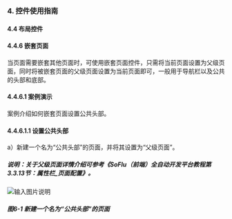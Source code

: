 ### 4. 控件使用指南

#### 4.4 布局控件

#### 4.4.6 嵌套页面

当页面需要嵌套其他页面时，可使用嵌套页面控件，只需将当前页面设置为父级页面，同时将被嵌套页面的父级页面设置为当前页面即可，一般用于导航栏以及公共的头部和底部。

#### 4.4.6.1 案例演示

案例介绍如何嵌套页面设置公共头部。

#### 4.4.6.1.1 设置公共头部

a）新建一个名为“公共头部”的页面，并将其设置为“父级页面”。

##### 说明：关于父级页面详情介绍可参考《SoFlu（前端）全自动开发平台教程第3.3.13节：属性栏_页面配置》。

![输入图片说明](../../../../images/%20SoFlu%EF%BC%88%E5%89%8D%E7%AB%AF%EF%BC%89%E5%85%A8%E8%87%AA%E5%8A%A8%E5%BC%80%E5%8F%91%E5%B9%B3%E5%8F%B0%E6%95%99%E7%A8%8B/1.%20%E6%9C%80%E6%96%B0%E7%89%88%E6%9C%AC%20-%20%E6%9B%B4%E6%96%B0%E6%97%A5%E6%9C%9F%20-%202023.01.10/4.%20%E6%8E%A7%E4%BB%B6%E4%BD%BF%E7%94%A8%E6%8C%87%E5%8D%97/4.%20%E5%B8%83%E5%B1%80%E6%8E%A7%E4%BB%B6/6-1.png)

##### 图6-1 新建一个名为“公共头部”的页面
